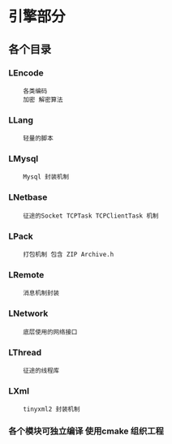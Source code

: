 引擎部分
======

各个目录
------
 
### LEncode<br/>
		各类编码
		加密 解密算法
### LLang <br/>
		轻量的脚本
### LMysql <br/>
		Mysql 封装机制
### LNetbase <br/>
		征途的Socket TCPTask TCPClientTask 机制
### LPack <br/>
		打包机制 包含 ZIP Archive.h
### LRemote <br/>
		消息机制封装
### LNetwork <br/>
		底层使用的网络接口
### LThread <br/>
		征途的线程库
### LXml <br/>
		tinyxml2 封装机制
		
### 各个模块可独立编译 使用cmake 组织工程